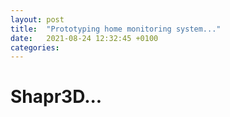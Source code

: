 ```yaml
---
layout: post
title:  "Prototyping home monitoring system..."
date:   2021-08-24 12:32:45 +0100
categories:
---
```


# Shapr3D...

